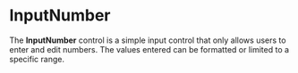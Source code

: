 InputNumber
===========

The **InputNumber** control is a simple input control that only allows users to enter and edit numbers. The values entered can be formatted or limited to a specific range.